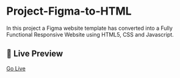 
# Project-Figma-to-HTML

In this project a Figma website template has converted into a Fully Functional Responsive Website
using HTML5, CSS and Javascript.

## 🔗 Live Preview
[Go Live](http://ccrewards.saddamhossain.com)
